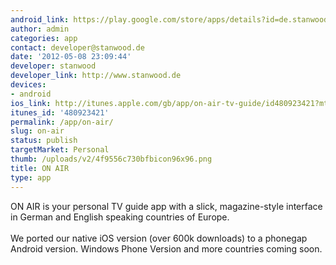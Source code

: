 ```yaml
---
android_link: https://play.google.com/store/apps/details?id=de.stanwood.onair.phonegap
author: admin
categories: app
contact: developer@stanwood.de
date: '2012-05-08 23:09:44'
developer: stanwood
developer_link: http://www.stanwood.de
devices: 
- android
ios_link: http://itunes.apple.com/gb/app/on-air-tv-guide/id480923421?mt=8
itunes_id: '480923421'
permalink: /app/on-air/
slug: on-air
status: publish
targetMarket: Personal
thumb: /uploads/v2/4f9556c730bfbicon96x96.png
title: ON AIR
type: app
---
```


ON AIR is your personal TV guide app with a slick, magazine-style interface in  German and English speaking countries of Europe. <br />
<br />
We ported our native iOS version (over 600k downloads) to a phonegap Android version. Windows Phone Version and more countries coming soon.